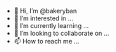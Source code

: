 - 👋 Hi, I’m @bakeryban
- 👀 I’m interested in ...
- 🌱 I’m currently learning ...
- 💞️ I’m looking to collaborate on ...
- 📫 How to reach me ...

<!---
bakeryban/bakeryban is a ✨ special ✨ repository because its `README.md` (this file) appears on your GitHub profile.
You can click the Preview link to take a look at your changes.
--->
